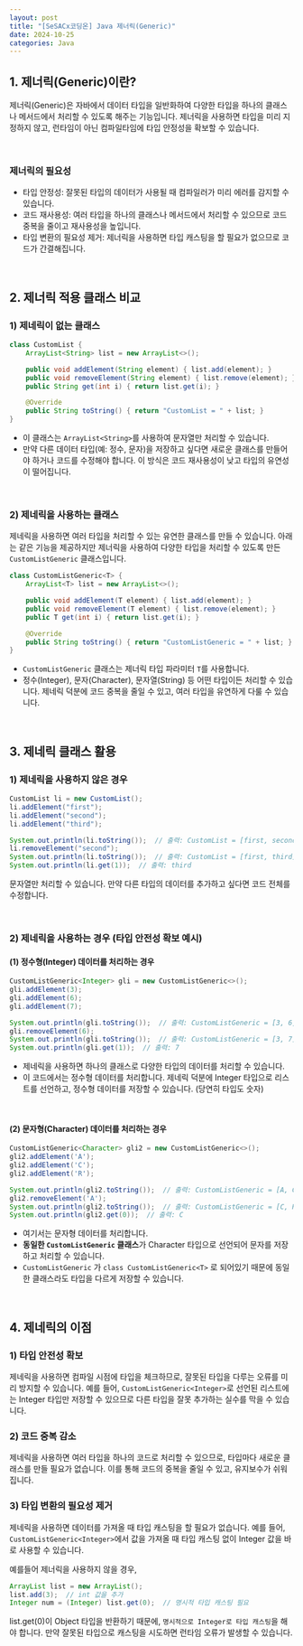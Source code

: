 ```yaml
---
layout: post  
title: "[SeSACx코딩온] Java 제너릭(Generic)"  
date: 2024-10-25
categories: Java  
---
```


## 1. 제너릭(Generic)이란?

제너릭(Generic)은 자바에서 데이터 타입을 일반화하여 다양한 타입을 하나의 클래스나 메서드에서 처리할 수 있도록 해주는 기능입니다. 제너릭을 사용하면 타입을 미리 지정하지 않고, 런타임이 아닌 컴파일타임에 타입 안정성을 확보할 수 있습니다. 

<br>

### 제너릭의 필요성

- 타입 안정성: 잘못된 타입의 데이터가 사용될 때 컴파일러가 미리 에러를 감지할 수 있습니다.
- 코드 재사용성: 여러 타입을 하나의 클래스나 메서드에서 처리할 수 있으므로 코드 중복을 줄이고 재사용성을 높입니다.
- 타입 변환의 필요성 제거: 제너릭을 사용하면 타입 캐스팅을 할 필요가 없으므로 코드가 간결해집니다.

<br>

## 2. 제너릭 적용 클래스 비교  

### 1) 제네릭이 없는 클래스


```java
class CustomList {
    ArrayList<String> list = new ArrayList<>();

    public void addElement(String element) { list.add(element); }
    public void removeElement(String element) { list.remove(element); }
    public String get(int i) { return list.get(i); }

    @Override
    public String toString() { return "CustomList = " + list; }
}
```

- 이 클래스는 `ArrayList<String>`를 사용하여 문자열만 처리할 수 있습니다. 
- 만약 다른 데이터 타입(예: 정수, 문자)을 저장하고 싶다면 새로운 클래스를 만들어야 하거나 코드를 수정해야 합니다. 이 방식은 코드 재사용성이 낮고 타입의 유연성이 떨어집니다.

<br>

### 2) 제네릭을 사용하는 클래스

제네릭을 사용하면 여러 타입을 처리할 수 있는 유연한 클래스를 만들 수 있습니다. 아래는 같은 기능을 제공하지만 제너릭을 사용하여 다양한 타입을 처리할 수 있도록 만든 `CustomListGeneric` 클래스입니다.

```java
class CustomListGeneric<T> {
    ArrayList<T> list = new ArrayList<>();

    public void addElement(T element) { list.add(element); }
    public void removeElement(T element) { list.remove(element); }
    public T get(int i) { return list.get(i); }

    @Override
    public String toString() { return "CustomListGeneric = " + list; }
}
```

- `CustomListGeneric` 클래스는 제너릭 타입 파라미터 `T`를 사용합니다. 
-  정수(Integer), 문자(Character), 문자열(String) 등 어떤 타입이든 처리할 수 있습니다. 제네릭 덕분에 코드 중복을 줄일 수 있고, 여러 타입을 유연하게 다룰 수 있습니다.

<br>

## 3. 제네릭 클래스 활용 

### 1) 제네릭을 사용하지 않은 경우

```java
CustomList li = new CustomList();
li.addElement("first");
li.addElement("second");
li.addElement("third");

System.out.println(li.toString());  // 출력: CustomList = [first, second, third]
li.removeElement("second");
System.out.println(li.toString());  // 출력: CustomList = [first, third]
System.out.println(li.get(1));  // 출력: third
```

문자열만 처리할 수 있습니다. 만약 다른 타입의 데이터를 추가하고 싶다면 코드 전체를 수정합니다.

<br>

### 2) 제네릭을 사용하는 경우 (타입 안전성 확보 예시)

#### (1) 정수형(Integer) 데이터를 처리하는 경우

```java
CustomListGeneric<Integer> gli = new CustomListGeneric<>();
gli.addElement(3);
gli.addElement(6);
gli.addElement(7);

System.out.println(gli.toString());  // 출력: CustomListGeneric = [3, 6, 7]
gli.removeElement(6);
System.out.println(gli.toString());  // 출력: CustomListGeneric = [3, 7]
System.out.println(gli.get(1));  // 출력: 7
```

- 제네릭을 사용하면 하나의 클래스로 다양한 타입의 데이터를 처리할 수 있습니다. 
- 이 코드에서는 정수형 데이터를 처리합니다. 제네릭 덕분에 Integer 타입으로 리스트를 선언하고, 정수형 데이터를 저장할 수 있습니다. (당연히 타입도 숫자)

<br>

#### (2) 문자형(Character) 데이터를 처리하는 경우

```java
CustomListGeneric<Character> gli2 = new CustomListGeneric<>();
gli2.addElement('A');
gli2.addElement('C');
gli2.addElement('R');

System.out.println(gli2.toString());  // 출력: CustomListGeneric = [A, C, R]
gli2.removeElement('A');
System.out.println(gli2.toString());  // 출력: CustomListGeneric = [C, R]
System.out.println(gli2.get(0));  // 출력: C
```

- 여기서는 문자형 데이터를 처리합니다. 
- **동일한 `CustomListGeneric` 클래스**가 Character 타입으로 선언되어 문자를 저장하고 처리할 수 있습니다.
- `CustomListGeneric` 가 `class CustomListGeneric<T>` 로 되어있기 때문에 동일한 클래스라도 타입을 다르게 저장할 수 있습니다.


<br>

## 4. 제네릭의 이점

### 1) 타입 안전성 확보

제네릭을 사용하면 컴파일 시점에 타입을 체크하므로, 잘못된 타입을 다루는 오류를 미리 방지할 수 있습니다. 예를 들어, `CustomListGeneric<Integer>`로 선언된 리스트에는 Integer 타입만 저장할 수 있으므로 다른 타입을 잘못 추가하는 실수를 막을 수 있습니다.

### 2) 코드 중복 감소

제네릭을 사용하면 여러 타입을 하나의 코드로 처리할 수 있으므로, 타입마다 새로운 클래스를 만들 필요가 없습니다. 이를 통해 코드의 중복을 줄일 수 있고, 유지보수가 쉬워집니다.

### 3) 타입 변환의 필요성 제거

제네릭을 사용하면 데이터를 가져올 때 타입 캐스팅을 할 필요가 없습니다. 예를 들어, `CustomListGeneric<Integer>`에서 값을 가져올 때 타입 캐스팅 없이 Integer 값을 바로 사용할 수 있습니다.


예를들어 제너릭을 사용하지 않을 경우,

```java
ArrayList list = new ArrayList();
list.add(3);  // int 값을 추가
Integer num = (Integer) list.get(0);  // 명시적 타입 캐스팅 필요
```

list.get(0)이 Object 타입을 반환하기 때문에, `명시적으로 Integer로 타입 캐스팅`을 해야 합니다. 만약 잘못된 타입으로 캐스팅을 시도하면 런타임 오류가 발생할 수 있습니다.
